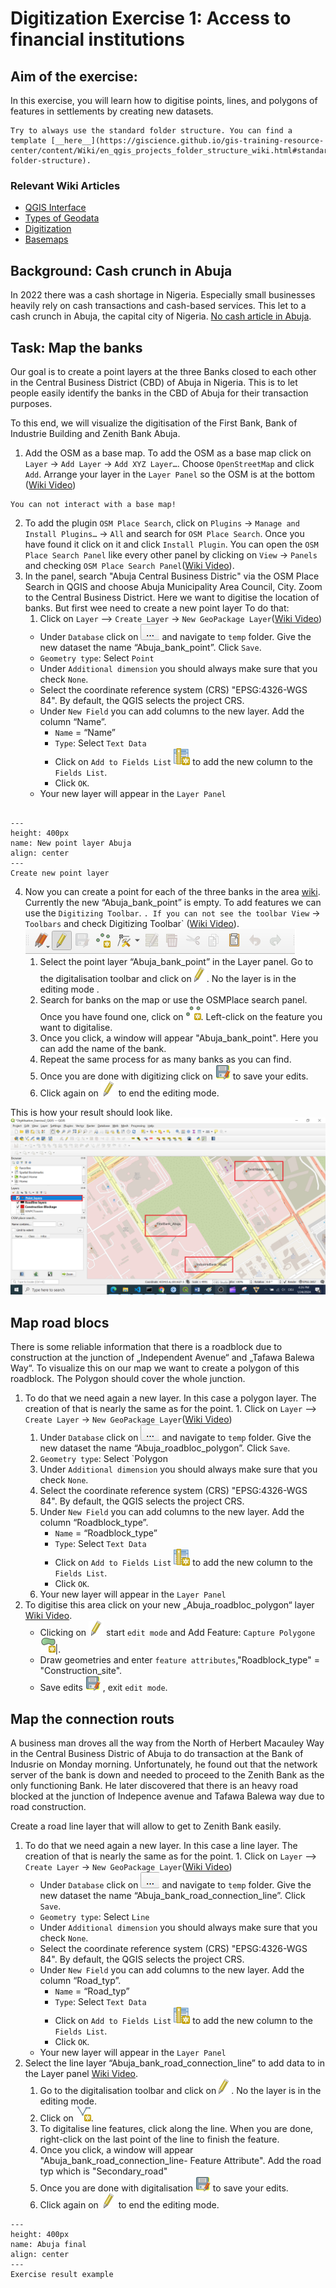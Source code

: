 # Digitization Exercise 1: Access to financial institutions 

## Aim of the exercise:

In this exercise, you will learn how to digitise points, lines, and polygons of features in settlements by creating new datasets. 

```{Attention}
Try to always use the standard folder structure. You can find a template [__here__](https://giscience.github.io/gis-training-resource-center/content/Wiki/en_qgis_projects_folder_structure_wiki.html#standard-folder-structure).
```

### Relevant Wiki Articles

* [QGIS Interface](https://giscience.github.io/gis-training-resource-center/content/Wiki/en_qgis_interface_wiki.html)
* [Types of Geodata](https://giscience.github.io/gis-training-resource-center/content/Wiki/en_qgis_geodata_types_wiki.html)
* [Digitization](https://giscience.github.io/gis-training-resource-center/content/Wiki/en_qgis_digitalization_wiki.html)
* [Basemaps](https://giscience.github.io/gis-training-resource-center/content/Wiki/en_qgis_basemaps_wiki.html)


## Background: Cash crunch in Abuja
In 2022 there was a cash shortage in Nigeria. Especially small businesses heavily rely on cash transactions and cash-based services. This let to a cash crunch in Abuja, the capital city of Nigeria. [No cash article in Abuja](https://businessday.ng/news/article/business-groan-as-cash-crunch-hits-banks-in-abuja/). 

## Task: Map the banks

Our goal is to create a point layers at the three Banks closed to each other in the Central Business District (CBD) of Abuja in Nigeria. This is to let people easily identify the banks in the CBD of Abuja for their transaction purposes. 

To this end, we will visualize the digitisation of the First Bank, Bank of Industrie Building and Zenith Bank Abuja. 

1.  Add the OSM as a base map. To add the OSM as a base map click on `Layer` -> `Add Layer` -> `Add XYZ Layer…`. Choose `OpenStreetMap` and click `Add`. 
Arrange your layer in the `Layer Panel` so the OSM is at the bottom ([Wiki Video](https://giscience.github.io/gis-training-resource-center/content/Wiki/en_qgis_basemaps_wiki.html))

```{Tip}
You can not interact with a base map!
```
2. To add the plugin `OSM Place Search`, click on `Plugins` -> `Manage and Install Plugins…` -> `All` and search for `OSM Place Search`. Once you have found it click on it and click `Install Plugin`. You can open the `OSM Place Search Panel` like every other panel by clicking on `View` -> `Panels` and checking `OSM Place Search Panel`([Wiki Video](https://giscience.github.io/gis-training-resource-center/content/Wiki/en_qgis_plugins_wiki.html#installation-of-plugins)).
3. In the panel, search "Abuja Central Business Distric" via the OSM Place Search in QGIS and choose Abuja Municipality Area Council, City. Zoom to the Central Business District. Here we want to digitise the location of banks. But first wee need to create a new point layer
To do that:
    1. Click on  `Layer` --> `Create Layer` -> `New GeoPackage Layer`([Wiki Video](https://giscience.github.io/gis-training-resource-center/content/Wiki/en_qgis_digitalization_wiki.html#create-a-new-layer)) 
    - Under `Database` click on ![](/fig/Three_points.png) and navigate to `temp` folder. Give the new dataset the name “Abuja_bank_point”. Click `Save`.
    - `Geometry type`: Select `Point`
    - Under `Additional dimension` you should always make sure that you check `None`. 
    - Select the coordinate reference system (CRS) "EPSG:4326-WGS 84". By default, the QGIS selects the project CRS. 
    - Under `New Field` you can add columns to the new layer. Add the column “Name”.
        * `Name` = “Name”
        * `Type`: Select `Text Data`
        * Click on `Add to Fields List` ![](/fig/mActionNewAttribute.png) to add the new column to the `Fields List`.
        * Click `OK`.
    * Your new layer will appear in the `Layer Panel`
```{figure} /fig/new_layer_abuja.png

---
height: 400px
name: New point layer Abuja
align: center
---
Create new point layer
```

4. Now you can create a point for each of the three banks in the area [wiki](https://giscience.github.io/gis-training-resource-center/content/Wiki/en_qgis_digitalization_wiki.html#add-geometries-to-a-layer). Currently the new “Abuja_bank_point” is empty. To add features we can use the `Digitizing Toolbar`. `. If you can not see the toolbar View` -> `Toolbars` and check Digitizing Toolbar` ([Wiki Video](https://giscience.github.io/gis-training-resource-center/content/Wiki/en_qgis_digitalization_wiki.html#creation-of-point-data)).  ![](/fig/Digitizing_Toolbar.png) 
    1. Select the point layer “Abuja_bank_point” in the Layer panel. Go to the digitalisation toolbar and click on![](/fig/mActionToggleEditing.png). No the layer is in the editing mode .
    2. Search for banks on the map or use the OSMPlace search panel. Once you have found one, click on ![](/fig/mActionCapturePoint.png). Left-click on the feature you want to digitalise.
    3. Once you click, a window will appear "Abuja_bank_point". Here you can add the name of the bank.
    4. Repeat the same process for as many banks as you can find.
    5. Once you are done with digitizing click on ![](/fig/mActionSaveEdits.png) to save your edits.
    6. Click again on ![](/fig/mActionToggleEditing.png) to end the editing mode.

This is how your result should look like. ![](/fig/Abuja_Banks_Point_Layers.png)

## Map road blocs

There is some reliable information that there is a roadblock due to construction at the junction of „Independent Avenue“ and „Tafawa Balewa Way“. To visualize this on our map we want to create a polygon of this roadblock.  The Polygon should cover the whole junction.

1. To do that we need again a new layer. In this case a polygon layer. The creation of that is nearly the same as for the point.
        1. Click on  `Layer` --> `Create Layer` -> `New GeoPackage Layer`([Wiki Video](https://giscience.github.io/gis-training-resource-center/content/Wiki/en_qgis_digitalization_wiki.html#create-a-new-layer)) 
    1. Under `Database` click on ![](/fig/Three_points.png) and navigate to `temp` folder. Give the new dataset the name “Abuja_roadbloc_polygon”. Click `Save`.
    2. `Geometry type`: Select `Polygon
    3. Under `Additional dimension` you should always make sure that you check `None`. 
    4. Select the coordinate reference system (CRS) "EPSG:4326-WGS 84". By default, the QGIS selects the project CRS. 
    5. Under `New Field` you can add columns to the new layer. Add the column “Roadblock_type”.
        * `Name` = “Roadblock_type”
        * `Type`: Select `Text Data`
        * Click on `Add to Fields List` ![](/fig/mActionNewAttribute.png) to add the new column to the `Fields List`.
        * Click `OK`.
    6. Your new layer will appear in the `Layer Panel`
2. To digitise this area click on your new „Abuja_roadbloc_polygon“ layer [Wiki Video](file:///C:/HeiGIT/RCRC_GIS_Training/gis-training-resource-center/_build/html/content/Wiki/en_qgis_digitalization_wiki.html#creation-of-polygon-data). 
    - Clicking on ![](/fig/mActionToggleEditing.png) start `edit mode` and Add Feature: `Capture Polygone`![](/fig/mActionCapturePolygon.png)|. 
    - Draw geometries and enter `feature attributes`,"Roadblock_type" = "Construction_site".
    - Save edits ![](/fig/mActionSaveEdits.png) , exit `edit mode`. 

## Map the connection routs
A business man droves all the way from the North of Herbert Macauley Way in the Central Business Distric of Abuja to do transaction at the Bank of Indusrie on Monday morning. Unfortunately, he found out that the network server of the bank is down and needed to proceed to the Zenith Bank as the only functioning Bank. He later discovered that there is an heavy road blocked at the junction of Indepence avenue and Tafawa Balewa way due to road construction. 

Create a road line layer that will allow to get to Zenith Bank easily.

1. To do that we need again a new layer. In this case a line layer. The creation of that is nearly the same as for the point.
        1. Click on  `Layer` --> `Create Layer` -> `New GeoPackage Layer`([Wiki Video](https://giscience.github.io/gis-training-resource-center/content/Wiki/en_qgis_digitalization_wiki.html#create-a-new-layer)) 
    - Under `Database` click on ![](/fig/Three_points.png) and navigate to `temp` folder. Give the new dataset the name “Abuja_bank_road_connection_line”. Click `Save`.
    - `Geometry type`: Select `Line`
    - Under `Additional dimension` you should always make sure that you check `None`. 
    - Select the coordinate reference system (CRS) "EPSG:4326-WGS 84". By default, the QGIS selects the project CRS. 
    - Under `New Field` you can add columns to the new layer. Add the column “Road_typ”.
        * `Name` = “Road_typ”
        * `Type`: Select `Text Data`
        * Click on `Add to Fields List` ![](/fig/mActionNewAttribute.png) to add the new column to the `Fields List`.
        * Click `OK`.
    * Your new layer will appear in the `Layer Panel`
2. Select the line layer “Abuja_bank_road_connection_line” to add data to in the Layer panel [Wiki Video](https://giscience.github.io/gis-training-resource-center/content/Wiki/en_qgis_digitalization_wiki.html#creation-of-line-data). 
    1. Go to the digitalisation toolbar and click on![](/fig/mActionToggleEditing.png). No the layer is in the editing mode.
    2.	Click on ![](/fig/mActionCaptureLine.png). 
    3.	To digitalise line features, click along the line. When you are done, right-click on the last point of the line to finish the feature.
    4.	Once you click, a window will appear "Abuja_bank_road_connection_line- Feature Attribute". Add the road typ which is "Secondary_road" 
    5.	Once you are done with digitalisation ![](/fig/mActionSaveEdits.png) to save your edits.
    6.	Click again on ![](/fig/mActionToggleEditing.png) to end the editing mode.

```{figure} /fig/Abuja_Banks_final.png
---
height: 400px
name: Abuja final
align: center
---
Exercise result example
```


